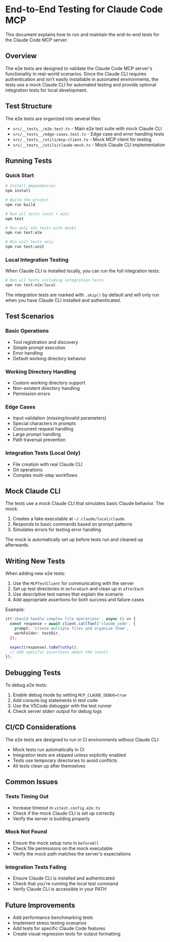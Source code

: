 # End-to-End Testing for Claude Code MCP

This document explains how to run and maintain the end-to-end tests for the Claude Code MCP server.

## Overview

The e2e tests are designed to validate the Claude Code MCP server's functionality in real-world scenarios. Since the Claude CLI requires authentication and isn't easily installable in automated environments, the tests use a mock Claude CLI for automated testing and provide optional integration tests for local development.

## Test Structure

The e2e tests are organized into several files:

- `src/__tests__/e2e.test.ts` - Main e2e test suite with mock Claude CLI
- `src/__tests__/edge-cases.test.ts` - Edge case and error handling tests
- `src/__tests__/utils/mcp-client.ts` - Mock MCP client for testing
- `src/__tests__/utils/claude-mock.ts` - Mock Claude CLI implementation

## Running Tests

### Quick Start

```bash
# Install dependencies
npm install

# Build the project
npm run build

# Run all tests (unit + e2e)
npm test

# Run only e2e tests with mocks
npm run test:e2e

# Run unit tests only
npm run test:unit
```

### Local Integration Testing

When Claude CLI is installed locally, you can run the full integration tests:

```bash
# Run all tests including integration tests
npm run test:e2e:local
```

The integration tests are marked with `.skip()` by default and will only run when you have Claude CLI installed and authenticated.

## Test Scenarios

### Basic Operations
- Tool registration and discovery
- Simple prompt execution
- Error handling
- Default working directory behavior

### Working Directory Handling
- Custom working directory support
- Non-existent directory handling
- Permission errors

### Edge Cases
- Input validation (missing/invalid parameters)
- Special characters in prompts
- Concurrent request handling
- Large prompt handling
- Path traversal prevention

### Integration Tests (Local Only)
- File creation with real Claude CLI
- Git operations
- Complex multi-step workflows

## Mock Claude CLI

The tests use a mock Claude CLI that simulates basic Claude behavior. The mock:

1. Creates a fake executable at `~/.claude/local/claude`
2. Responds to basic commands based on prompt patterns
3. Simulates errors for testing error handling

The mock is automatically set up before tests run and cleaned up afterwards.

## Writing New Tests

When adding new e2e tests:

1. Use the `MCPTestClient` for communicating with the server
2. Set up test directories in `beforeEach` and clean up in `afterEach`
3. Use descriptive test names that explain the scenario
4. Add appropriate assertions for both success and failure cases

Example:

```typescript
it('should handle complex file operations', async () => {
  const response = await client.callTool('claude_code', {
    prompt: 'Create multiple files and organize them',
    workFolder: testDir,
  });

  expect(response).toBeTruthy();
  // Add specific assertions about the result
});
```

## Debugging Tests

To debug e2e tests:

1. Enable debug mode by setting `MCP_CLAUDE_DEBUG=true`
2. Add console.log statements in test code
3. Use the VSCode debugger with the test runner
4. Check server stderr output for debug logs

## CI/CD Considerations

The e2e tests are designed to run in CI environments without Claude CLI:

- Mock tests run automatically in CI
- Integration tests are skipped unless explicitly enabled
- Tests use temporary directories to avoid conflicts
- All tests clean up after themselves

## Common Issues

### Tests Timing Out
- Increase timeout in `vitest.config.e2e.ts`
- Check if the mock Claude CLI is set up correctly
- Verify the server is building properly

### Mock Not Found
- Ensure the mock setup runs in `beforeAll`
- Check file permissions on the mock executable
- Verify the mock path matches the server's expectations

### Integration Tests Failing
- Ensure Claude CLI is installed and authenticated
- Check that you're running the local test command
- Verify Claude CLI is accessible in your PATH

## Future Improvements

- Add performance benchmarking tests
- Implement stress testing scenarios
- Add tests for specific Claude Code features
- Create visual regression tests for output formatting